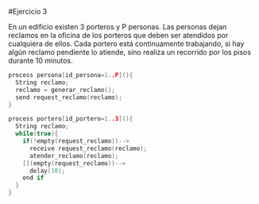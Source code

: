 #Ejercicio 3

En un edificio existen 3 porteros y P personas. Las personas dejan reclamos en la oficina de los porteros que deben ser atendidos por cualquiera de ellos. Cada portero está continuamente trabajando, si hay algún reclamo pendiente lo atiende, sino realiza un recorrido por los pisos durante 10 minutos.

```c++
process persona[id_persona=1..P](){
  String reclamo;
  reclamo = generar_reclamo();
  send request_reclamo(reclamo);
}

process portero[id_portero=1..3](){
  String reclamo;
  while(true){
    if(!empty(request_reclamo))-->
      receive request_reclamo(reclamo);
      atender_reclamo(reclamo);
    [](empty(request_reclamo))-->
      delay(10);
    end if
  }
}
```
